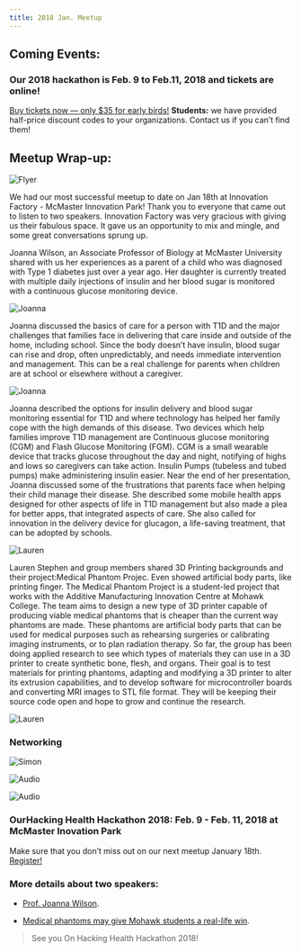 ```yaml
---
title: 2018 Jan. Meetup
---
```

## Coming Events:
### Our 2018 hackathon is Feb. 9 to Feb.11, 2018 and tickets are online!

[Buy tickets now — only $35 for early birds!](https://www.eventbrite.ca/e/hacking-health-hamilton-hackthon-2018-tickets-41130549581) 
**Students:** we have provided half-price discount codes to your organizations. Contact us if you can’t find them!

## Meetup Wrap-up:

![Flyer](/newsletter/img/meetup/2018jan/img-flyer.png "Flyer")

We had our most successful meetup to date on Jan 18th at Innovation Factory - McMaster Innovation Park! Thank you to everyone that came out to listen to two speakers. Innovation Factory was very gracious with giving us their fabulous space. It gave us an opportunity to mix and mingle, and some great conversations sprung up. 


Joanna Wilson, an Associate Professor of Biology at McMaster University shared with us her experiences as a parent of a child who was diagnosed with Type 1 diabetes just over a year ago. Her daughter is currently treated with multiple daily injections of  insulin and her blood sugar is monitored with a continuous glucose monitoring device.

![Joanna](/newsletter/img/meetup/2018jan/img-prof1.png "Joanna")

Joanna discussed the basics of care for a person with T1D and the major challenges that families face in delivering that care inside and outside of the home, including school. Since the body doesn’t have insulin, blood sugar can rise and drop, often unpredictably, and needs immediate intervention and management. This can be a real challenge for parents when children are at school or elsewhere without a caregiver.

![Joanna](/newsletter/img/meetup/2018jan/img-prof3.png "Joanna")

Joanna described the options for insulin delivery and blood sugar monitoring essential for T1D and where technology has helped her family cope with the high demands of this disease. Two devices which help families improve T1D management are Continuous glucose monitoring (CGM) and Flash Glucose Monitoring (FGM). CGM is a small wearable device that tracks glucose throughout the day and night, notifying of highs and lows so caregivers can take action. Insulin Pumps (tubeless and tubed pumps) make administering insulin easier. Near the end of her presentation, Joanna  discussed some of the frustrations that parents face when helping their child manage their disease. She described some mobile health apps designed for other aspects of life in T1D management but also made a plea for better apps, that integrated aspects of care. She also called for innovation in the delivery device for glucagon, a life-saving treatment,  that can be adopted by schools.

![Lauren](/newsletter/img/meetup/2018jan/img-lauren1.png "Lauren")

Lauren Stephen and group members shared 3D Printing backgrounds and their project:Medical Phantom Projec. Even showed artificial body parts, like printing finger. The Medical Phantom Project is a  student-led project that works with the Additive Manufacturing Innovation Centre at Mohawk College. The team aims to design a new type of 3D printer capable of producing viable medical phantoms that is cheaper than the current way phantoms are made. These phantoms are artificial body parts that can be used for medical purposes such as rehearsing surgeries or calibrating imaging instruments, or to plan radiation therapy. So far, the group has been doing applied research to see which types of materials they can use in a 3D printer to create synthetic bone, flesh, and organs. Their goal is to test materials for printing phantoms, adapting and modifying a 3D printer to alter its extrusion capabilities, and to develop software for microcontroller boards and converting MRI images to STL file format. They will be keeping their source code open and hope to grow and continue the research.  

![Lauren](/newsletter/img/meetup/2018jan/img-lauren2.png "Lauren")

 

### Networking

![Simon](/newsletter/img/meetup/2018jan/img-simon1.png "Simon")

![Audio](/newsletter/img/meetup/2018jan/img-audo1.png "Audio")

![Audio](/newsletter/img/meetup/2018jan/img-audo2.png "Audio")


### OurHacking Health Hackathon 2018: Feb. 9 - Feb. 11, 2018 at McMaster Inovation Park

Make sure that you don’t miss out on our next meetup January 18th.
[Register!](https://www.eventbrite.ca/e/hacking-health-hamilton-hackathon-2018-tickets-41130549581?aff=ehomecard) 

### More details about two speakers:

- [Prof. Joanna Wilson](http://wilsontoxlab.ca/).

- [Medical phantoms may give Mohawk students a real-life win](https://www.thespec.com/news-story/7587404-medical-phantoms-may-give-mohawk-students-a-real-life-win/).

> See you On Hacking Health Hackathon 2018!